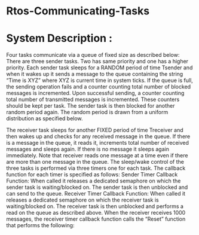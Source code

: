# Rtos-Communicating-Tasks
# System Description :      
Four tasks communicate via a queue of fixed size as described below:
There are three sender tasks. Two has same priority and one has a higher priority. Each sender task sleeps for a RANDOM period of time Tsender and when it wakes up it sends a message to the queue containing
the string “Time is XYZ” where XYZ is current time in system ticks. If the queue is full, the sending operation fails and a counter counting total number of blocked messages is incremented. Upon successful
sending, a counter counting total number of transmitted messages is incremented. These counters should be kept per task. The sender task is then blocked for another random period again. The random period is drawn
from a uniform distribution as specified below.     


The receiver task sleeps for another FIXED period of time Treceiver and then wakes up and checks for any
received message in the queue. If there is a message in the queue, it reads it, increments total number of received messages and sleeps again. If there is no message it sleeps again immediately. Note that receiver
reads one message at a time even if there are more than one message in the queue.
The sleep/wake control of the three tasks is performed via three timers one for each task. The callback
function for each timer is specified as follows:
Sender Timer Callback Function: When called it releases a dedicated semaphore on which the sender task is
waiting/blocked on. The sender task is then unblocked and can send to the queue.
Receiver Timer Callback Function: When called it releases a dedicated semaphore on which the receiver task
is waiting/blocked on. The receiver task is then unblocked and performs a read on the queue as described
above. When the receiver receives 1000 messages, the receiver timer callback function calls the “Reset”
function that performs the following:
